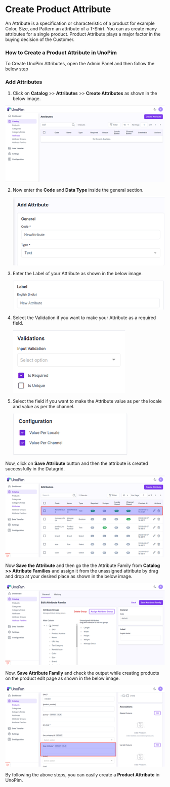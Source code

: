 # Create Product Attribute

An Attribute is a specification or characteristic of a product for example Color, Size, and Pattern an attribute of a T-Shirt. You can as create many attributes for a single product. Product Attribute plays a major factor in the buying decision of the Customer.

### How to Create a Product Attribute in UnoPim

To Create UnoPim Attributes, open the Admin Panel and then follow the below step

### Add Attributes

1) Click on **Catalog** >> **Attributes** >> **Create Attributes** as shown in the below image.

 ![Attribute](../../assets/1.0/images/attributes/createAttribute.png)

2) Now enter the **Code** and **Data Type** inside the general section.

   ![General](../../assets/1.0/images/attributes/general.png)

3) Enter the Label of your Attribute as shown in the below image.

   ![Label](../../assets/1.0/images/attributes/label.png)

4) Select the Validation if you want to make your Attribute as a required field.

   ![Validation](../../assets/1.0/images/attributes/validation.png)

5) Select the field if you want to make the Attribute value as per the locale and value as per the channel.

   ![Configuration](../../assets/1.0/images/attributes/configuration.png)   

Now, click on **Save Attribute** button and then the attribute is created successfully in the Datagrid.

   ![Output](../../assets/1.0/images/attributes/output.png)   

Now **Save the Attribute** and then go the the Attribute Family from **Catalog >> Attribute Families** and assign it from the unassigned attribute by drag and drop at your desired place as shown in the below image.

   ![Family](../../assets/1.0/images/attributes/family.png)   

Now, **Save Attribute Family** and check the output while creating products on the product edit page as shown in the below image.   

   ![Product](../../assets/1.0/images/attributes/product.png)   

By following the above steps, you can easily create a **Product Attribute** in UnoPim.

